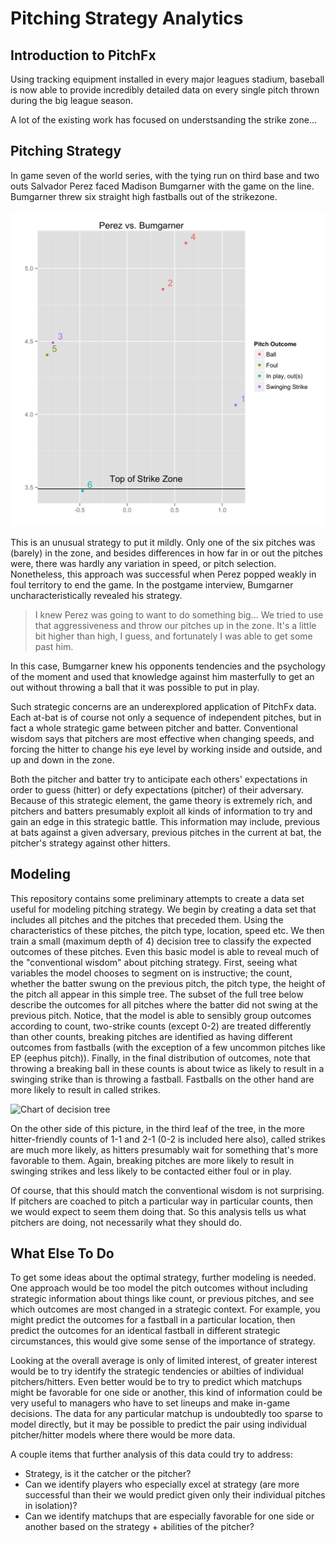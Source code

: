 Pitching Strategy Analytics
===========================

Introduction to PitchFx
---------------------------

Using tracking equipment installed in every major leagues stadium, baseball is now able to provide incredibly detailed data on every single pitch thrown during the big league season.

A lot of the existing work has focused on understsanding the strike zone...

Pitching Strategy
---------------------------

In game seven of the world series, with the tying run on third base and two outs Salvador Perez faced Madison Bumgarner with the game on the line. Bumgarner threw six straight high fastballs out of the strikezone. 

![Chart of Bumgarner vs. Perez](plots/perez_v_bumgarner.png)

This is an unusual strategy to put it mildly. Only one of the six pitches was (barely) in the zone, and besides differences in how far in or out the pitches were, there was hardly any variation in speed, or pitch selection. Nonetheless, this approach was successful when Perez popped weakly in foul territory to end the game. In the postgame interview, Bumgarner uncharacteristically revealed his strategy.

> I knew Perez was going to want to do something big... We tried to use that aggressiveness and throw our pitches up in the zone. It's a little bit higher than high, I guess, and fortunately I was able to get some past him.

In this case, Bumgarner knew his opponents tendencies and the psychology of the moment and used that knowledge against him masterfully to get an out without throwing a ball that it was possible to put in play.

Such strategic concerns are an underexplored application of PitchFx data. Each at-bat is of course not only a sequence of independent pitches, but in fact a whole strategic game between pitcher and batter. Conventional wisdom says that pitchers are most effective when changing speeds, and forcing the hitter to change his eye level by working inside and outside, and up and down in the zone.

Both the pitcher and batter try to anticipate each others' expectations in order to guess (hitter) or defy expectations (pitcher) of their adversary. Because of this strategic element, the game theory is extremely rich, and pitchers and batters presumably exploit all kinds of information to try and gain an edge in this strategic battle. This information may include, previous at bats against a given adversary, previous pitches in the current at bat, the pitcher's strategy against other hitters.

Modeling
---------------------------
This repository contains some preliminary attempts to create a data set useful for modeling pitching strategy. We begin by creating a data set that includes all pitches and the pitches that preceded them. Using the characteristics of these pitches, the pitch type, location, speed etc. We then train a small (maximum depth of 4) decision tree to classify the expected outcomes of these pitches. Even this basic model is able to reveal much of the "conventional wisdom" about pitching strategy. First, seeing what variables the model chooses to segment on is instructive; the count, whether the batter swung on the previous pitch, the pitch type, the height of the pitch all appear in this simple tree. The subset of the full tree below describe the outcomes for all pitches where the batter did not swing at the previous pitch. Notice, that the model is able to sensibly group outcomes according to count, two-strike counts (except 0-2) are treated differently than other counts, breaking pitches are identified as having different outcomes from fastballs (with the exception of a few uncommon pitches like EP (eephus pitch)). Finally, in the final distribution of outcomes, note that throwing a breaking ball in these counts is about twice as likely to result in a swinging strike than is throwing a fastball. Fastballs on the other hand are more likely to result in called strikes.

![Chart of decision tree](img/tree_branch1.png)

On the other side of this picture, in the third leaf of the tree, in the more hitter-friendly counts of 1-1 and 2-1 (0-2 is included here also), called strikes are much more likely, as hitters presumably wait for something that's more favorable to them. Again, breaking pitches are more likely to result in swinging strikes and less likely to be contacted either foul or in play.

Of course, that this should match the conventional wisdom is not surprising. If pitchers are coached to pitch a particular way in particular counts, then we would expect to seem them doing that. So this analysis tells us what pitchers are doing, not necessarily what they should do.


What Else To Do
----------------------------

To get some ideas about the optimal strategy, further modeling is needed. One approach would be too model the pitch outcomes without including strategic information about things like count, or previous pitches, and see which outcomes are most changed in a strategic context. For example, you might predict the outcomes for a fastball in a particular location, then predict the outcomes for an identical fastball in different strategic circumstances, this would give some sense of the importance of strategy.

Looking at the overall average is only of limited interest, of greater interest would be to try identify the strategic tendencies or abilties of individual pitchers/hitters. Even better would be to try to predict which matchups might be favorable for one side or another, this kind of information could be very useful to managers who have to set lineups and make in-game decisions. The data for any particular matchup is undoubtedly too sparse to model directly, but it may be possible to predict the pair using individual pitcher/hitter models where there would be more data.

A couple items that further analysis of this data could try to address:
  * Strategy, is it the catcher or the pitcher?
  * Can we identify players who especially excel at strategy (are more successful than their we would predict given only their individual pitches in isolation)?
  * Can we identify matchups that are especially favorable for one side or another based on the strategy + abilities of the pitcher?
